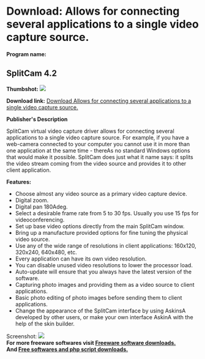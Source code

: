 # Download: Allows for connecting several applications to a single video capture source.

**Program name:**

## SplitCam 4.2

  
**Thumbshot:** ![](http://www.freewarefiles.com/screenshot/splitcam_md.gif)   
  
**Download link:** [Download Allows for connecting several applications to a single video capture source.](http://freesoftwares.boysofts.com/SplitCam_program_9649.html)  
  


**Publisher's Description**  
  


SplitCam virtual video capture driver allows for connecting several applications to a single video capture source. For example, if you have a web-camera connected to your computer you cannot use it in more than one application at the same time - thereAs no standard Windows options that would make it possible. SplitCam does just what it name says: it splits the video stream coming from the video source and provides it to other client application. 

**Features:**

  * Choose almost any video source as a primary video capture device. 
  * Digital zoom. 
  * Digital pan 180Adeg. 
  * Select a desirable frame rate from 5 to 30 fps. Usually you use 15 fps for videoconferencing. 
  * Set up base video options directly from the main SplitCam window. 
  * Bring up a manufacture provided options for fine tuning the physical video source. 
  * Use any of the wide range of resolutions in client applications: 160x120, 320x240, 640x480, etc. 
  * Every application can have its own video resolution. 
  * You can disable unused video resolutions to lower the processor load. 
  * Auto-update will ensure that you always have the latest version of the software. 
  * Capturing photo images and providing them as a video source to client applications. 
  * Basic photo editing of photo images before sending them to client applications. 
  * Change the appearance of the SplitCam interface by using AskinsA developed by other users, or make your own interface AskinA with the help of the skin builder. 

  
  
Screenshot: ![](http://www.freewarefiles.com/screenshot/splitcam.gif)   
**For more freeware softwares visit [Freeware software downloads.](http://freesoftwares.boysofts.com/)**   
**And [Free softwares and php script downloads.](http://www.boysofts.com/)**
